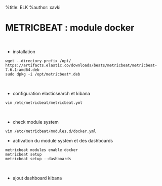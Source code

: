 %title: ELK
%author: xavki


# METRICBEAT : module docker


<br>


* installation 

```
wget --directory-prefix /opt/ https://artifacts.elastic.co/downloads/beats/metricbeat/metricbeat-7.6.1-amd64.deb
sudo dpkg -i /opt/metricbeat*.deb
```

<br>


* configuration elasticsearch et kibana

```
vim /etc/metricbeat/metricbeat.yml
```

<br>


* check module system

```
vim /etc/metricbeat/modules.d/docker.yml
```

* activation du module system et des dashboards

```
metricbeat modules enable docker
metricbeat setup 
metricbeat setup --dashboards
```
<br>


* ajout dashboard kibana
